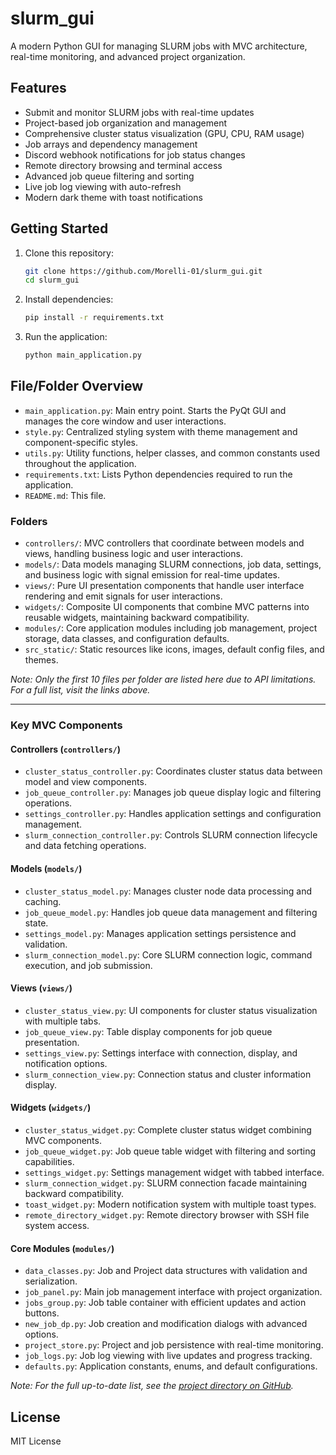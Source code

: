 # slurm_gui

A modern Python GUI for managing SLURM jobs with MVC architecture, real-time monitoring, and advanced project organization.

## Features

- Submit and monitor SLURM jobs with real-time updates
- Project-based job organization and management
- Comprehensive cluster status visualization (GPU, CPU, RAM usage)
- Job arrays and dependency management
- Discord webhook notifications for job status changes
- Remote directory browsing and terminal access
- Advanced job queue filtering and sorting
- Live job log viewing with auto-refresh
- Modern dark theme with toast notifications

## Getting Started

1. Clone this repository:
   ```bash
   git clone https://github.com/Morelli-01/slurm_gui.git
   cd slurm_gui
   ```

2. Install dependencies:
   ```bash
   pip install -r requirements.txt
   ```

3. Run the application:
   ```bash
   python main_application.py
   ```

## File/Folder Overview

- `main_application.py`: Main entry point. Starts the PyQt GUI and manages the core window and user interactions.
- `style.py`: Centralized styling system with theme management and component-specific styles.
- `utils.py`: Utility functions, helper classes, and common constants used throughout the application.
- `requirements.txt`: Lists Python dependencies required to run the application.
- `README.md`: This file.

### Folders

- `controllers/`: MVC controllers that coordinate between models and views, handling business logic and user interactions.
- `models/`: Data models managing SLURM connections, job data, settings, and business logic with signal emission for real-time updates.
- `views/`: Pure UI presentation components that handle user interface rendering and emit signals for user interactions.
- `widgets/`: Composite UI components that combine MVC patterns into reusable widgets, maintaining backward compatibility.
- `modules/`: Core application modules including job management, project storage, data classes, and configuration defaults.
- `src_static/`: Static resources like icons, images, default config files, and themes.

_Note: Only the first 10 files per folder are listed here due to API limitations. For a full list, visit the links above._

---

### Key MVC Components

#### Controllers (`controllers/`)
- `cluster_status_controller.py`: Coordinates cluster status data between model and view components.
- `job_queue_controller.py`: Manages job queue display logic and filtering operations.
- `settings_controller.py`: Handles application settings and configuration management.
- `slurm_connection_controller.py`: Controls SLURM connection lifecycle and data fetching operations.

#### Models (`models/`)
- `cluster_status_model.py`: Manages cluster node data processing and caching.
- `job_queue_model.py`: Handles job queue data management and filtering state.
- `settings_model.py`: Manages application settings persistence and validation.
- `slurm_connection_model.py`: Core SLURM connection logic, command execution, and job submission.

#### Views (`views/`)
- `cluster_status_view.py`: UI components for cluster status visualization with multiple tabs.
- `job_queue_view.py`: Table display components for job queue presentation.
- `settings_view.py`: Settings interface with connection, display, and notification options.
- `slurm_connection_view.py`: Connection status and cluster information display.

#### Widgets (`widgets/`)
- `cluster_status_widget.py`: Complete cluster status widget combining MVC components.
- `job_queue_widget.py`: Job queue table widget with filtering and sorting capabilities.
- `settings_widget.py`: Settings management widget with tabbed interface.
- `slurm_connection_widget.py`: SLURM connection facade maintaining backward compatibility.
- `toast_widget.py`: Modern notification system with multiple toast types.
- `remote_directory_widget.py`: Remote directory browser with SSH file system access.

#### Core Modules (`modules/`)
- `data_classes.py`: Job and Project data structures with validation and serialization.
- `job_panel.py`: Main job management interface with project organization.
- `jobs_group.py`: Job table container with efficient updates and action buttons.
- `new_job_dp.py`: Job creation and modification dialogs with advanced options.
- `project_store.py`: Project and job persistence with real-time monitoring.
- `job_logs.py`: Job log viewing with live updates and progress tracking.
- `defaults.py`: Application constants, enums, and default configurations.

_Note: For the full up-to-date list, see the [project directory on GitHub](https://github.com/Morelli-01/slurm_gui)._

## License

MIT License